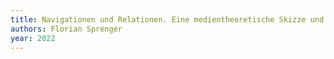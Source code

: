 ```yaml
---
title: Navigationen und Relationen. Eine medientheoretische Skizze und ein interplanetarisches Beispiel
authors: Florian Sprenger
year: 2022
---
```


